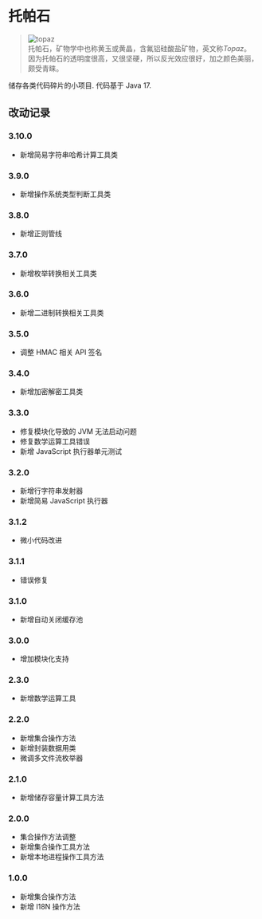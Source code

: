 # 托帕石

> ![topaz](topaz.jpg)  
> 托帕石，矿物学中也称黄玉或黄晶，含氟铝硅酸盐矿物，英文称*Topaz*。  
> 因为托帕石的透明度很高，又很坚硬，所以反光效应很好，加之颜色美丽，颇受青睐。

储存各类代码碎片的小项目. 代码基于 Java 17.

## 改动记录

### 3.10.0

* 新增简易字符串哈希计算工具类

### 3.9.0

* 新增操作系统类型判断工具类

### 3.8.0

* 新增正则管线

### 3.7.0

* 新增枚举转换相关工具类

### 3.6.0

* 新增二进制转换相关工具类

### 3.5.0

* 调整 HMAC 相关 API 签名

### 3.4.0

* 新增加密解密工具类

### 3.3.0

* 修复模块化导致的 JVM 无法启动问题
* 修复数学运算工具错误
* 新增 JavaScript 执行器单元测试

### 3.2.0

* 新增行字符串发射器
* 新增简易 JavaScript 执行器

### 3.1.2

* 微小代码改进

### 3.1.1

* 错误修复

### 3.1.0

* 新增自动关闭缓存池

### 3.0.0

* 增加模块化支持

### 2.3.0

* 新增数学运算工具

### 2.2.0

* 新增集合操作方法
* 新增封装数据用类
* 微调多文件流枚举器

### 2.1.0

* 新增储存容量计算工具方法

### 2.0.0

* 集合操作方法调整
* 新增集合操作工具方法
* 新增本地进程操作工具方法

### 1.0.0

* 新增集合操作方法
* 新增 I18N 操作方法
